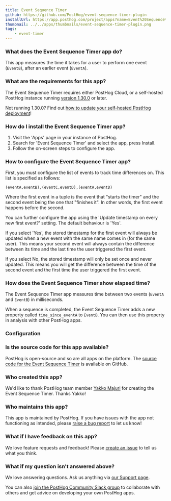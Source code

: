 ```yaml
---
title: Event Sequence Timer
github: https://github.com/PostHog/event-sequence-timer-plugin
installUrl: https://app.posthog.com/project/apps?name=Event%20Sequence%20Timer%20Plugin
thumbnail: ../../apps/thumbnails/event-sequence-timer-plugin.png
tags:
    - event-timer
---
```


### What does the Event Sequence Timer app do?

This app measures the time it takes for a user to perform one event (`EventB`), after an earlier event (`EventA`).

### What are the requirements for this app?

The Event Sequence Timer requires either PostHog Cloud, or a self-hosted PostHog instance running [version 1.30.0](https://posthog.com/blog/the-posthog-array-1-30-0) or later.

Not running 1.30.0? Find out [how to update your self-hosted PostHog deployment](https://posthog.com/docs/runbook/upgrading-posthog)!

### How do I install the Event Sequence Timer app?

1. Visit the 'Apps' page in your instance of PostHog.
2. Search for 'Event Sequence Timer' and select the app, press Install.
3. Follow the on-screen steps to configure the app.

### How to configure the Event Sequence Timer app?

First, you must configure the list of events to track time differences on. This list is specified as follows:

`(eventA,eventB),(eventC,eventD),(eventA,eventD)`

Where the first event in a tuple is the event that "starts the timer" and the second event being the one that "finishes it". In other words, the first event happens before the second.

You can further configure the app using the 'Update timestamp on every new first event?' setting. The default behaviour is 'Yes'.

If you select 'Yes', the stored timestamp for the first event will always be updated when a new event with the same name comes in (for the same user). This means your second event will always contain the difference between its time and the last time the user triggered the first event.

If you select No, the stored timestamp will only be set once and never updated. This means you will get the difference between the time of the second event and the first time the user triggered the first event.

### How does the Event Sequence Timer show elapsed time?

The Event Sequence Timer app measures time between two events (`EventA` and `EventB`) in milliseconds.

When a sequence is completed, the Event Sequence Timer adds a new property called `time_since_eventA` to `EventB`. You can then use this property in analysis with other PostHog apps.

### Configuration

<AppParameters />

### Is the source code for this app available?

PostHog is open-source and so are all apps on the platform. The [source code for the Event Sequence Timer](https://github.com/PostHog/event-sequence-timer-plugin) is available on GitHub.

### Who created this app?

We'd like to thank PostHog team member [Yakko Majuri](https://github.com/yakkomajuri) for creating the Event Sequence Timer. Thanks Yakko!

### Who maintains this app?

This app is maintained by PostHog. If you have issues with the app not functioning as intended, please [raise a bug report](https://github.com/PostHog/posthog/issues/new?assignees=&labels=bug&template=bug_report.md) to let us know!

### What if I have feedback on this app?

We love feature requests and feedback! Please [create an issue](https://github.com/PostHog/posthog/issues/new?assignees=&labels=enhancement%2C+feature&template=feature_request.md) to tell us what you think.

### What if my question isn't answered above?

We love answering questions. Ask us anything via [our Support page](/questions).

You can also [join the PostHog Community Slack group](/slack) to collaborate with others and get advice on developing your own PostHog apps.
